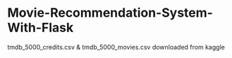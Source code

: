 # Movie-Recommendation-System-With-Flask
tmdb_5000_credits.csv & tmdb_5000_movies.csv downloaded from kaggle
